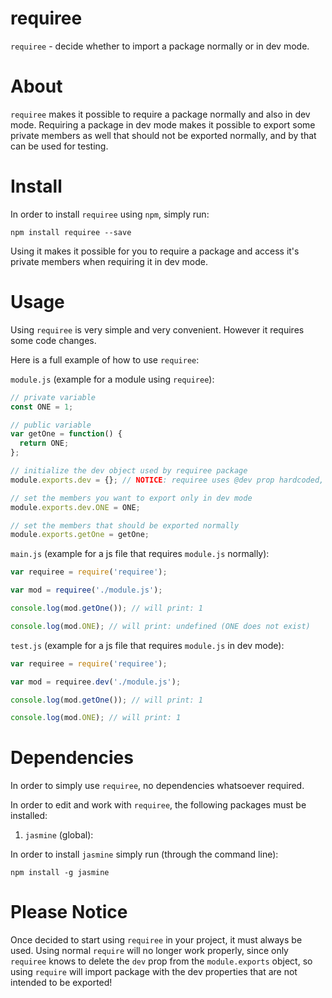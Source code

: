 # requiree
`requiree` - decide whether to import a package normally or in dev mode.

# About
`requiree` makes it possible to require a package normally and also in dev mode. Requiring a package in dev mode makes it possible to export some private members as well that should not be exported normally, and by that can be used for testing.

# Install
In order to install `requiree` using `npm`, simply run:

`npm install requiree --save`

Using it makes it possible for you to require a package and access it's private members when requiring it in dev mode.

# Usage

Using `requiree` is very simple and very convenient. However it requires some code changes.

Here is a full example of how to use `requiree`:

`module.js` (example for a module using `requiree`):

```javascript
// private variable
const ONE = 1;

// public variable
var getOne = function() {
  return ONE;
};

// initialize the dev object used by requiree package
module.exports.dev = {}; // NOTICE: requiree uses @dev prop hardcoded, cannot use any different names

// set the members you want to export only in dev mode
module.exports.dev.ONE = ONE;

// set the members that should be exported normally
module.exports.getOne = getOne;
```

`main.js` (example for a js file that requires `module.js` normally):

```javascript
var requiree = require('requiree');

var mod = requiree('./module.js');

console.log(mod.getOne()); // will print: 1

console.log(mod.ONE); // will print: undefined (ONE does not exist)
```

`test.js` (example for a js file that requires `module.js` in dev mode):

```javascript
var requiree = require('requiree');

var mod = requiree.dev('./module.js');

console.log(mod.getOne()); // will print: 1

console.log(mod.ONE); // will print: 1
```

# Dependencies
In order to simply use `requiree`, no dependencies whatsoever required.

In order to edit and work with `requiree`, the following packages must be installed:

1. `jasmine` (global):

In order to install `jasmine` simply run (through the command line):

`npm install -g jasmine`

# Please Notice
Once decided to start using `requiree` in your project, it must always be used.
Using normal `require` will no longer work properly, since only `requiree` knows to delete the `dev` prop from the `module.exports` object, so using `require` will import package with the dev properties that are not intended to be exported!
